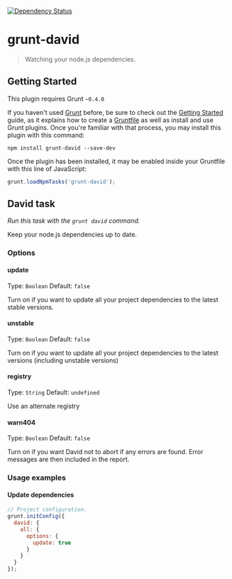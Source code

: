 [![Dependency Status](https://david-dm.org/herrmannplatz/grunt-david.svg)](https://david-dm.org/herrmannplatz/grunt-david)

# grunt-david

> Watching your node.js dependencies.



## Getting Started
This plugin requires Grunt `~0.4.0`

If you haven't used [Grunt](http://gruntjs.com/) before, be sure to check out the [Getting Started](http://gruntjs.com/getting-started) guide, as it explains how to create a [Gruntfile](http://gruntjs.com/sample-gruntfile) as well as install and use Grunt plugins. Once you're familiar with that process, you may install this plugin with this command:

```shell
npm install grunt-david --save-dev
```

Once the plugin has been installed, it may be enabled inside your Gruntfile with this line of JavaScript:

```js
grunt.loadNpmTasks('grunt-david');
```




## David task
_Run this task with the `grunt david` command._

Keep your node.js dependencies up to date.
### Options

#### update
Type: `Boolean`
Default: `false`

Turn on if you want to update all your project dependencies to the latest stable versions.

#### unstable
Type: `Boolean`
Default: `false`

Turn on if you want to update all your project dependencies to the latest versions (including unstable versions)

#### registry
Type: `String`
Default: `undefined`

Use an alternate registry

#### warn404
Type: `Boolean`
Default: `false`

Turn on if you want David not to abort if any errors are found. Error messages are then included in the report.

### Usage examples

#### Update dependencies

```js
// Project configuration.
grunt.initConfig({
  david: {
    all: {
      options: {
        update: true
      }
    }
  }
});
```
